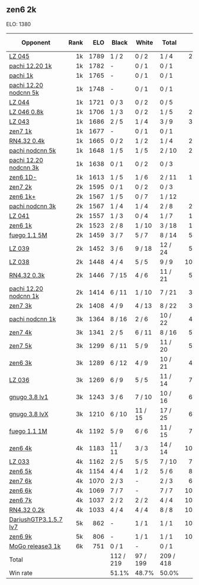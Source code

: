 ## zen6 2k ##

ELO: 1380

Opponent | Rank | ELO | Black | White | Total | Win rate
---------|-----:|----:|-------|-------|-------|-------:
[LZ 045](LZ%20045.md) | 1k | 1789 | 1 / 2 | 0 / 2 | 1 / 4 | 25.0%
[pachi 12.20 1k](pachi%2012.20%201k.md) | 1k | 1782 | - | 0 / 1 | 0 / 1 | 0.0%
[pachi 1k](pachi%201k.md) | 1k | 1765 | - | 0 / 1 | 0 / 1 | 0.0%
[pachi 12.20 nodcnn 5k](pachi%2012.20%20nodcnn%205k.md) | 1k | 1748 | - | 0 / 1 | 0 / 1 | 0.0%
[LZ 044](LZ%20044.md) | 1k | 1721 | 0 / 3 | 0 / 2 | 0 / 5 | 0.0%
[LZ 046 0.8k](LZ%20046%200.8k.md) | 1k | 1706 | 1 / 3 | 0 / 2 | 1 / 5 | 20.0%
[LZ 043](LZ%20043.md) | 1k | 1686 | 2 / 5 | 1 / 4 | 3 / 9 | 33.3%
[zen7 1k](zen7%201k.md) | 1k | 1677 | - | 0 / 1 | 0 / 1 | 0.0%
[RN4.32 0.4k](RN4.32%200.4k.md) | 1k | 1665 | 0 / 2 | 1 / 2 | 1 / 4 | 25.0%
[pachi nodcnn 5k](pachi%20nodcnn%205k.md) | 1k | 1648 | 1 / 5 | 1 / 5 | 2 / 10 | 20.0%
[pachi 12.20 nodcnn 3k](pachi%2012.20%20nodcnn%203k.md) | 1k | 1638 | 0 / 1 | 0 / 2 | 0 / 3 | 0.0%
[zen6 1D-](zen6%201D-.md) | 1k | 1613 | 1 / 5 | 1 / 6 | 2 / 11 | 18.2%
[zen7 2k](zen7%202k.md) | 2k | 1595 | 0 / 1 | 0 / 2 | 0 / 3 | 0.0%
[zen6 1k+](zen6%201k+.md) | 2k | 1567 | 1 / 5 | 0 / 7 | 1 / 12 | 8.3%
[pachi nodcnn 3k](pachi%20nodcnn%203k.md) | 2k | 1567 | 1 / 4 | 1 / 4 | 2 / 8 | 25.0%
[LZ 041](LZ%20041.md) | 2k | 1557 | 1 / 3 | 0 / 4 | 1 / 7 | 14.3%
[zen6 1k](zen6%201k.md) | 2k | 1523 | 2 / 8 | 1 / 10 | 3 / 18 | 16.7%
[fuego 1.1 5M](fuego%201.1%205M.md) | 2k | 1459 | 3 / 7 | 5 / 7 | 8 / 14 | 57.1%
[LZ 039](LZ%20039.md) | 2k | 1452 | 3 / 6 | 9 / 18 | 12 / 24 | 50.0%
[LZ 038](LZ%20038.md) | 2k | 1448 | 4 / 4 | 5 / 5 | 9 / 9 | 100.0%
[RN4.32 0.3k](RN4.32%200.3k.md) | 2k | 1446 | 7 / 15 | 4 / 6 | 11 / 21 | 52.4%
[pachi 12.20 nodcnn 1k](pachi%2012.20%20nodcnn%201k.md) | 2k | 1414 | 6 / 11 | 1 / 10 | 7 / 21 | 33.3%
[zen7 3k](zen7%203k.md) | 2k | 1408 | 4 / 9 | 4 / 13 | 8 / 22 | 36.4%
[pachi nodcnn 1k](pachi%20nodcnn%201k.md) | 3k | 1364 | 8 / 16 | 2 / 6 | 10 / 22 | 45.5%
[zen7 4k](zen7%204k.md) | 3k | 1341 | 2 / 5 | 6 / 11 | 8 / 16 | 50.0%
[zen7 5k](zen7%205k.md) | 3k | 1299 | 6 / 11 | 5 / 9 | 11 / 20 | 55.0%
[zen6 3k](zen6%203k.md) | 3k | 1289 | 6 / 12 | 4 / 9 | 10 / 21 | 47.6%
[LZ 036](LZ%20036.md) | 3k | 1269 | 6 / 9 | 5 / 5 | 11 / 14 | 78.6%
[gnugo 3.8 lv1](gnugo%203.8%20lv1.md) | 3k | 1243 | 3 / 6 | 7 / 10 | 10 / 16 | 62.5%
[gnugo 3.8 lvX](gnugo%203.8%20lvX.md) | 3k | 1210 | 6 / 10 | 11 / 15 | 17 / 25 | 68.0%
[fuego 1.1 1M](fuego%201.1%201M.md) | 4k | 1192 | 5 / 9 | 6 / 6 | 11 / 15 | 73.3%
[zen6 4k](zen6%204k.md) | 4k | 1183 | 11 / 11 | 3 / 3 | 14 / 14 | 100.0%
[LZ 033](LZ%20033.md) | 4k | 1162 | 2 / 5 | 5 / 5 | 7 / 10 | 70.0%
[zen6 5k](zen6%205k.md) | 4k | 1154 | 4 / 4 | 1 / 2 | 5 / 6 | 83.3%
[zen7 6k](zen7%206k.md) | 4k | 1070 | 2 / 3 | - | 2 / 3 | 66.7%
[zen6 6k](zen6%206k.md) | 4k | 1069 | 7 / 7 | - | 7 / 7 | 100.0%
[zen6 7k](zen6%207k.md) | 4k | 1037 | 2 / 2 | 2 / 2 | 4 / 4 | 100.0%
[RN4.32 0.2k](RN4.32%200.2k.md) | 4k | 1033 | 4 / 4 | 4 / 4 | 8 / 8 | 100.0%
[DariushGTP3.1.5.7 lv7](DariushGTP3.1.5.7%20lv7.md) | 5k | 862 | - | 1 / 1 | 1 / 1 | 100.0%
[zen6 9k](zen6%209k.md) | 5k | 806 | - | 1 / 1 | 1 / 1 | 100.0%
[MoGo release3 1k](MoGo%20release3%201k.md) | 6k | 751 | 0 / 1 | - | 0 / 1 | 0.0%
Total | | | 112 / 219 | 97 / 199 | 209 / 418 | 
Win rate| | | 51.1% | 48.7% | 50.0% | 
